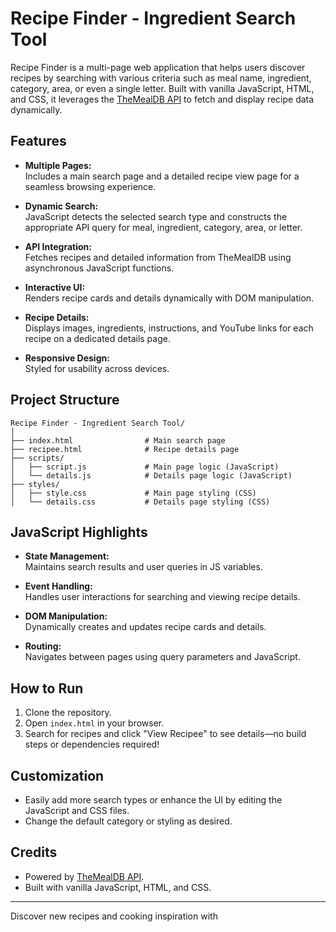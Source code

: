# Recipe Finder - Ingredient Search Tool

Recipe Finder is a multi-page web application that helps users discover recipes by searching with various criteria such as meal name, ingredient, category, area, or even a single letter. Built with vanilla JavaScript, HTML, and CSS, it leverages the [TheMealDB API](https://www.themealdb.com/) to fetch and display recipe data dynamically.

## Features

- **Multiple Pages:**  
  Includes a main search page and a detailed recipe view page for a seamless browsing experience.

- **Dynamic Search:**  
  JavaScript detects the selected search type and constructs the appropriate API query for meal, ingredient, category, area, or letter.

- **API Integration:**  
  Fetches recipes and detailed information from TheMealDB using asynchronous JavaScript functions.

- **Interactive UI:**  
  Renders recipe cards and details dynamically with DOM manipulation.

- **Recipe Details:**  
  Displays images, ingredients, instructions, and YouTube links for each recipe on a dedicated details page.

- **Responsive Design:**  
  Styled for usability across devices.

## Project Structure

```
Recipe Finder - Ingredient Search Tool/
│
├── index.html                # Main search page
├── recipee.html              # Recipe details page
├── scripts/
│   ├── script.js             # Main page logic (JavaScript)
│   └── details.js            # Details page logic (JavaScript)
├── styles/
│   ├── style.css             # Main page styling (CSS)
│   └── details.css           # Details page styling (CSS)
```

## JavaScript Highlights

- **State Management:**  
  Maintains search results and user queries in JS variables.

- **Event Handling:**  
  Handles user interactions for searching and viewing recipe details.

- **DOM Manipulation:**  
  Dynamically creates and updates recipe cards and details.

- **Routing:**  
  Navigates between pages using query parameters and JavaScript.

## How to Run

1. Clone the repository.
2. Open `index.html` in your browser.
3. Search for recipes and click "View Recipee" to see details—no build steps or dependencies required!

## Customization

- Easily add more search types or enhance the UI by editing the JavaScript and CSS files.
- Change the default category or styling as desired.

## Credits

- Powered by [TheMealDB API](https://www.themealdb.com/).
- Built with vanilla JavaScript, HTML, and CSS.

---

Discover new recipes and cooking inspiration with
